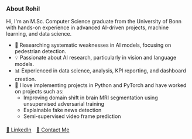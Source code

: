 <body>
    <div class="container">
        <h3>About Rohil</h3>
        <p>Hi, I'm an M.Sc. Computer Science graduate from the University of Bonn with hands-on experience in advanced AI-driven projects, machine learning, and data science.</p>
        <ul>
            <li>🤖 Researching systematic weaknesses in AI models, focusing on pedestrian detection.</li>
            <li>💡 Passionate about AI research, particularly in vision and language models.</li>
            <li>📊 Experienced in data science, analysis, KPI reporting, and dashboard creation.</li>
            <li>🐍 I love implementing projects in Python and PyTorch and have worked on projects such as:
                <ul>
                    <li>Improving domain shift in brain MRI segmentation using unsupervised adversarial training</li>
                    <li>Explainable fake news detection</li>
                    <li>Semi-supervised video frame prediction</li>
                </ul>
            </li>
        </ul>
        <div class="links" style="margin-top: 20px;">
            <a href="https://www.linkedin.com/in/rohilrao" style="margin-right: 10px;">🔗 LinkedIn</a>
            <a href="mailto:s6roraoo@uni-bonn.de">📧 Contact Me</a>
        </div>
    </div>
</body>
